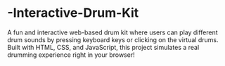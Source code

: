 # -Interactive-Drum-Kit
A fun and interactive web-based drum kit where users can play different drum sounds by pressing keyboard keys or clicking on the virtual drums. Built with HTML, CSS, and JavaScript, this project simulates a real drumming experience right in your browser!
